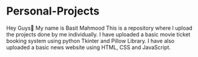 # Personal-Projects
Hey Guys👋
My name is Basit Mahmood
This is a repository where I upload the projects done by me individually.
I have uploaded a basic movie ticket booking system using python Tkinter and Pillow Library. I have also uploaded a basic news website using HTML, CSS and JavaScript.
